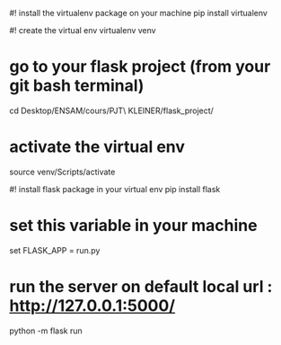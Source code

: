 #! install the virtualenv package on your machine
pip install virtualenv


#! create the virtual env
virtualenv venv

# go to your flask project (from your git bash terminal)
cd Desktop/ENSAM/cours/PJT\ KLEINER/flask_project/

# activate the virtual env
source venv/Scripts/activate


#! install flask package in your virtual env
pip install flask


# set this variable in your machine
set FLASK_APP = run.py


# run the server on default local url : http://127.0.0.1:5000/
python -m flask run


